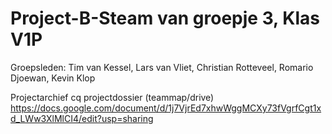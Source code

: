 # Project-B-Steam van groepje 3, Klas V1P

Groepsleden: Tim van Kessel, Lars van Vliet, Christian Rotteveel, Romario Djoewan, Kevin Klop

Projectarchief cq projectdossier (teammap/drive)
https://docs.google.com/document/d/1j7VjrEd7xhwWggMCXy73fVgrfCgt1xd_LWw3XlMlCI4/edit?usp=sharing
